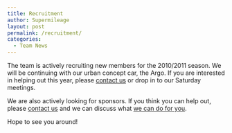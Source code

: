 ```yaml
---
title: Recruitment
author: Supermileage
layout: post
permalink: /recruitment/
categories:
  - Team News
---
```

The team is actively recruiting new members for the 2010/2011 season. We will be continuing with our urban concept car, the Argo. If you are interested in helping out this year, please [contact us][1] or drop in to our Saturday meetings.

We are also actively looking for sponsors. If you think you can help out, please [contact us][1] and we can discuss what [we can do for you][2].

Hope to see you around!

 [1]: http://supermileage.ca/contact
 [2]: http://supermileage.ca/sponsors/become-a-sponsor